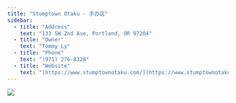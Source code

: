 ```yaml
---
title: "Stumptown Otaku - 手办店"
sidebar:
  - title: "Address"
    text: "133 SW 2nd Ave, Portland, OR 97204"
  - title: "Owner"
    text: "Tommy Ly"
  - title: "Phone"
    text: "(971) 276-8328"
  - title: "Website"
    text: "[https://www.stumptownotaku.com/](https://www.stumptownotaku.com/)"
---
```


![](https://res.cloudinary.com/dhngj18do/image/upload/f_auto,q_auto/v1/images/communities/otaku)
